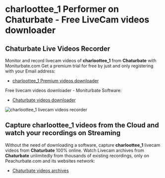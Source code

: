 # charloottee_1 Performer on Chaturbate - Free LiveCam videos downloader

## Chaturbate Live Videos Recorder

Monitor and record livecam videos of **charloottee_1** from **Chaturbate** with Moniturbate.com
Get a premium trial for free by just and only registering with your Email address:
* [charloottee_1 Premium videos downloader](https://moniturbate.com/request-demo-licence-key.html)

Free livecam videos downloader - Moniturbate Software:
* [Chaturbate videos downloader](https://moniturbate.com/moniturbate-download-software.html)

![charloottee_1 livecam videos recorder](https://peachurnet.com/templates/moniturbate-software.png)


## Capture charloottee_1 videos from the Cloud and watch your recordings on Streaming

Without the need of downloading a software, capture **charloottee_1** livecam videos from **Chaturbate** 100% online.
Watch Livecam archives from **Chaturbate** unlimitedly from thousands of existing recordings, only on Peachurbate.com and its websites network:
* [Chaturbate videos archives](https://peachurnet.com/)